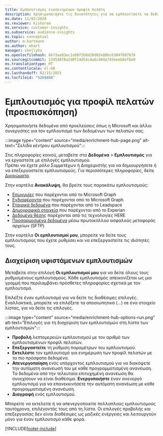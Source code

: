 ```yaml
---
title: Εμπλουτισμός ενοποιημένων προφίλ πελάτη
description: Χρησιμοποιήστε τις δυνατότητες για να εμπλουτίσετε τα δεδομένα των πελατών σας.
ms.date: 11/02/2020
ms.reviewer: kishorem
ms.service: customer-insights
ms.subservice: audience-insights
ms.topic: conceptual
author: m-hartmann
ms.author: mhart
manager: shellyha
ms.openlocfilehash: 6b73aa93ec1a98f2b8d20d02e88bc6304f887078
ms.sourcegitcommit: 139548f8a2d0f24d54c4a6c404a743eeeb8ef8e0
ms.translationtype: HT
ms.contentlocale: el-GR
ms.lasthandoff: 02/15/2021
ms.locfileid: "5269468"
---
```

# <a name="enrichment-for-customer-profiles-preview"></a>Εμπλουτισμός για προφίλ πελατών (προεπισκόπηση)

Χρησιμοποιήστε δεδομένα από προελεύσεις όπως η Microsoft και άλλοι συνεργάτες για τον εμπλουτισμό των δεδομένων των πελατών σας.

:::image type="content" source="media/enrichment-hub-page.png" alt-text="Σελίδα κέντρου εμπλουτισμού":::

Στις πληροφορίες κοινού, μεταβείτε στα **Δεδομένα** > **Εμπλουτισμός** για να εργαστείτε με επιλογές εμπλουτισμού.    
Πρέπει να έχετε ρόλο Συμμετέχων ή Διαχειριστής για να δημιουργήσετε ή να επεξεργαστείτε εμπλουτισμούς. Για περισσότερες πληροφορίες, δείτε [Δικαιώματα](permissions.md).

Στην καρτέλα **Ανακάλυψη**, θα βρείτε τους παρακάτω εμπλουτισμούς:

- [Επωνυμίες](enrichment-microsoft-graph.md) που παρέχονται από το Microsoft Graph
- [Ενδιαφέροντα](enrichment-microsoft-graph.md) που παρέχονται από το Microsoft Graph
- [Εταιρικά δεδομένα](enrichment-leadspace.md) που παρέχονται από το Leadspace
- [Δημογραφικά στοιχεία](enrichment-experian.md) που παρέχονται από το Experian
- [Δεδομένα θέσης](enrichment-here.md) παρέχονται από τις τεχνολογίες HERE
- [Προσαρμοσμένα δεδομένα](enrichment-SFTP-custom-import.md) μέσω πρωτοκόλλου ασφαλούς μεταφοράς αρχείων (SFTP)

Στην καρτέλα **Οι εμπλουτισμοί μου**, μπορείτε να δείτε τους εμπλουτισμούς που έχετε ρυθμίσει και να επεξεργαστείτε τις ιδιότητές τους.

## <a name="manage-existing-enrichments"></a>Διαχείριση υφιστάμενων εμπλουτισμών

Μεταβείτε στην επιλογή **Οι εμπλουτισμοί μου** για να δείτε όλους τους ρυθμισμένους εμπλουτισμούς. Κάθε εμπλουτισμός απεικονίζεται ως μια γραμμή που περιλαμβάνει πρόσθετες πληροφορίες σχετικά με τον εμπλουτισμό.

Επιλέξτε έναν εμπλουτισμό για να δείτε τις διαθέσιμες επιλογές. Εναλλακτικά, μπορείτε να επιλέξετε τα αποσιωπητικά (...) σε ένα στοιχείο λίστας, για να δείτε τις επιλογές.

:::image type="content" source="media/enrichment-hub-options-run.png" alt-text="Επιλογές για τη διαχείριση των εμπλουτισμών στη λίστα των εμπλουτισμών":::

- **Προβολή** λεπτομερειών εμπλουτισμού με τον αριθμό των εμπλουτισμένων προφίλ πελατών.
- **Επεξεργαστείτε** τη ρύθμιση παραμέτρων του εμπλουτισμού.
- **Εκτελέστε** τον εμπλουτισμό για ενημέρωση των προφίλ πελατών με τα πιο πρόσφατα δεδομένα.
- **Απενεργοποίηση** ενός υπάρχοντος εμπλουτισμού για να διακόψετε την αυτόματη ανανέωσή του με κάθε προγραμματισμένη ανανέωση. Τα δεδομένα από την τελευταία επιτυχημένη ανανέωση θα συνεχίσουν να είναι διαθέσιμα. **Ενεργοποιήστε** έναν ανενεργό εμπλουτισμό για να επανεκκινήσετε την αυτόματη ανανέωση με κάθε προγραμματισμένη ανανέωση.
- **Διαγραφή** ενός εμπλουτισμού.

Μπορείτε να εκτελείτε ή να απενεργοποιείτε πολλαπλούς εμπλουτισμούς ταυτόχρονα, επιλέγοντάς τους από τη λίστα. Οι επιλογές προβολής και επεξεργασίας δεν είναι διαθέσιμες ως μαζικές ενέργειες και λειτουργούν μόνο για έναν εμπλουτισμό κάθε φορά.


[!INCLUDE[footer-include](../includes/footer-banner.md)]